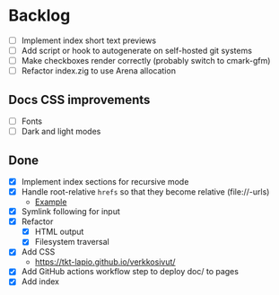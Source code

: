 # Backlog

- [ ] Implement index short text previews
- [ ] Add script or hook to autogenerate on self-hosted git systems
- [ ] Make checkboxes render correctly (probably switch to cmark-gfm)
- [ ] Refactor index.zig to use Arena allocation

## Docs CSS improvements

- [ ] Fonts
- [ ] Dark and light modes

## Done

- [X] Implement index sections for recursive mode
- [X] Handle root-relative `hrefs` so that they become relative (file://-urls)
  - [Example](/configuration.md)
- [X] Symlink following for input
- [X] Refactor
  - [X] HTML output
  - [X] Filesystem traversal
- [X] Add CSS
  - https://tkt-lapio.github.io/verkkosivut/
- [X] Add GitHub actions workflow step to deploy doc/ to pages
- [X] Add index
